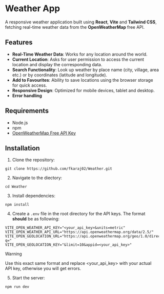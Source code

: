 # Weather App

A responsive weather application built using **React**, **Vite** and **Tailwind CSS**, fetching real-time weather data from the **OpenWeatherMap** free API.

## Features

- **Real-Time Weather Data**: Works for any location around the world.
- **Current Location**: Asks for user permission to access the current location and display the corresponding data.
- **Search Functionality**: Look up weather by place name (city, village, area etc.) or by coordinates (latitude and longitude).
- **Add to Favourites**: Ability to save locations using the browser storage for quick access.
- **Responsive Design**: Optimized for mobile devices, tablet and desktop.
- **Error handling**

## Requirements

- Node.js
- npm
- [OpenWeatherMap Free API Key](https://openweathermap.org/)

## Installation

1. Clone the repository: 
```
git clone https://github.com/fkaraj02/Weather.git
```
2. Navigate to the diectory: 
```
cd Weather
```
3. Install dependencies: 
```
npm install
```
4. Create a `.env` file in the root directory for the API keys. The format **should** be as following:

```
VITE_OPEN_WEATHER_API_KEY="<your_api_key>&units=metric"
VITE_OPEN_WEATHER_API_URL="https://api.openweathermap.org/data/2.5/"
VITE_OPEN_GEOLOCATION_URL="https://api.openweathermap.org/geo/1.0/direct?q="
VITE_OPEN_GEOLOCATION_KEY="&limit=10&appid=<your_api_key>"
```

> [!WARNING]
> Use this exact same format and replace <your_api_key> with your actual API key, otherwise you will get errors.

5. Start the server: 
```
npm run dev
```
